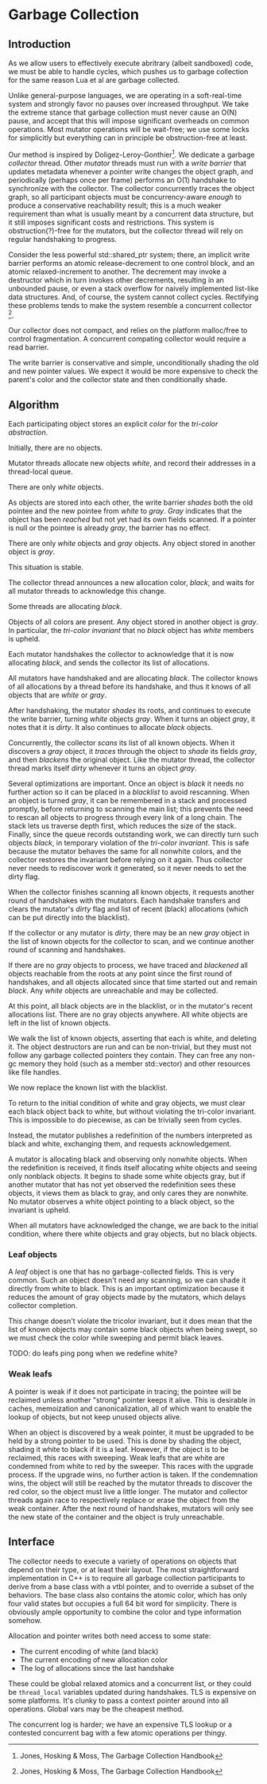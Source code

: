 #  Garbage Collection

## Introduction

As we allow users to effectively execute abritrary (albeit sandboxed) code, we
must be able to handle cycles, which pushes us to garbage collection for the
same reason Lua et al are garbage collected.

Unlike general-purpose languages, we are operating in a soft-real-time system
and strongly favor no pauses over increased throughput.  We take the extreme 
stance that garbage collection must never cause an O(N) pause, and accept 
that this will impose significant overheads on common operations.  Most 
mutator operations will be wait-free; we use some locks for simplicitly but 
everything can in principle be obstruction-free at least.

Our method is inspired by Doligez-Leroy-Gonthier[^1].  We dedicate a garbage 
*collector* thread.  Other *mutator* threads must run with a *write barrier* 
that updates metadata whenever a pointer write changes the object graph, and 
periodically (perhaps once per frame) performs an O(1) handshake to synchronize
with the collector.  The collector concurrently traces the object graph, so all
participant objects must be concurrency-aware *enough* to produce a
conservative reachability result; this is a much weaker requirement than what 
is usually meant by a concurrent data structure, but it still imposes
significant costs and restrictions.  This system is obstruction(?)-free for the
mutators, but the collector thread will rely on regular handshaking to
progress.

Consider the less powerful std::shared_ptr system; there, an implicit write
barrier performs an atomic release-decrement to one control block, and an atomic
relaxed-increment to another.  The decrement may invoke a destructor which in
turn invokes other decrements, resulting in an unbounded pause, or even a
stack overflow for naively implemented list-like data structures.  And, of
course, the system cannot collect cycles.  Rectifying these problems tends to
make the system resemble a concurrent collector [^1].

Our collector does not compact, and relies on the platform malloc/free to
control fragmentation.  A concurrent compating collector would require a read
barrier.

The write barrier is conservative and simple, unconditionally shading the old
and new pointer values.  We expect it would be more expensive to check the
parent's color and the collector state and then conditionally shade.  

[^1]: Jones, Hosking & Moss, The Garbage Collection Handbook

## Algorithm

Each participating object stores an explicit *color* for the *tri-color
abstraction*.

Initially, there are no objects.

Mutator threads allocate new objects *white*, and record their addresses in a
thread-local queue.

There are only *white* objects.

As objects are stored into each other, the write barrier *shades* both the old
pointee and the new pointee from *white* to *gray*.  *Gray* indicates that the
object has been *reached* but not yet had its own fields scanned.  If a
pointer is null or the pointee is already *gray*, the barrier has no effect.

There are only *white* objects and *gray* objects.  Any object stored in
another object is *gray*.

This situation is stable.

The collector thread announces a new allocation color, *black*, and waits for
all mutator threads to acknowledge this change.

Some threads are allocating *black*.

Objects of all colors are present.  Any object stored in another object is
*gray*.  In particular, the *tri-color invariant* that no *black* object has
*white* members is upheld.

Each mutator handshakes the collector to acknowledge that it is now allocating
*black*, and sends the collector its list of allocations.

All mutators have handshaked and are allocating *black*.  The collector knows
of all allocations by a thread before its handshake, and thus it knows of
all objects that are *white* or *gray*.

After handshaking, the mutator *shades* its roots, and continues to execute the
write barrier, turning *white* objects *gray*.  When it turns an object *gray*,
it notes that it is *dirty*.  It also continues to allocate *black* objects.

Concurrently, the collector *scans* its list of all known objects.  When it
discovers a *gray* object, it *traces* through the object to *shade* its fields
*gray*, and then *blackens* the original object.  Like the mutator thread, the 
collector thread marks itself *dirty* whenever it turns an object *gray*.

Several optimizations are important.  Once an object is *black* it needs no
further  action so it can be placed in a *blacklist* to avoid rescanning.
When an object is turned *gray*, it can be remembered in a stack and processed
promptly, before returning to scanning the main list; this prevents the need to
rescan all objects to progress through every link of a long chain.  The stack
lets us traverse depth first, which reduces the size of the stack.  Finally,
since the queue records outstanding work, we can directly turn such objects 
*black*, in temporary violation of the *tri-color invariant*.  This is safe
because the mutator behaves the same for all nonwhite colors, and the collector
restores the invariant before relying on it again.  Thus collector never needs
to rediscover work it generated, so it never needs to set the dirty flag.

When the collector finishes scanning all known objects, it requests another
round of handshakes with the mutators.  Each handshake transfers and clears the
mutator's *dirty* flag and list of recent (black) allocations (which can be put
directly into the blacklist).

If the collector or any mutator is *dirty*, there may be an new *gray* object
in the list of known objects for the collector to scan, and we continue another
round of scanning and handshakes.

If there are no *gray* objects to process, we have traced and *blackened* all
objects reachable from the roots at any point since the first round of
handshakes, and all objects allocated since that time started out and remain
*black*.  Any *white* objects are unreachable and may be collected.

At this point, all black objects are in the blacklist, or in the mutator's 
recent allocations list.  There are no gray objects anywhere.  All white
objects are left in the list of known objects.

We walk the list of known objects, asserting that each is white, and deleting
it.  The object destructors are run and can be non-trivial, but they must not
follow any garbage collected pointers they contain.  They can free any non-gc
memory they hold (such as a member std::vector) and other resources like
file handles.

We now replace the known list with the blacklist.

To return to the initial condition of white and gray objects, we must clear
each black object back to white, but without violating the tri-color invariant.
This is impossible to do piecewise, as can be trivially seen from cycles.

Instead, the mutator publishes a redefinition of the numbers interpreted as
black and white, exchanging them, and requests acknowledgement.

A mutator is allocating black and observing only nonwhite objects.  When the
redefinition is received, it finds itself allocating white objects and seeing
only nonblack objects.  It begins to shade some white objects gray, but if
another mutator that has not yet observed the redefinition sees these objects,
it views them as black to gray, and only cares they are nonwhite.  No mutator
observes a white object pointing to a black object, so the invariant is upheld.

When all mutators have acknowledged the change, we are back to the initial
condition, where there white objects and gray objects, but no black objects.

### Leaf objects

A *leaf* object is one that has no garbage-collected fields.  This is very
common.  Such an object doesn't need any scanning, so we can shade it directly
from white to black.  This is an important optimization because it reduces the
amount of gray objects made by the mutators, which delays collector completion.

This change doesn't violate the tricolor invariant, but it does mean that the
list of known objects may contain some black objects when being swept, so we
must check the color while sweeping and permit black leaves.  

TODO: do leafs ping pong when we redefine white?

### Weak leafs

A pointer is weak if it does not participate in tracing; the pointee will be
reclaimed unless another "strong" pointer keeps it alive.  This is desirable
in caches, memoization and canonicalization, all of which want to enable the
lookup of objects, but not keep unused objects alive.

When an object is discovered by a weak pointer, it must be upgraded to be
held by a strong pointer to be used.  This is done by shading the object,
shading it white to black if it is a leaf.  However, if the object is to be
reclaimed, this races with sweeping.  Weak leafs that are white are condemned
from white to red by the sweeper.  This races with the upgrade process.  If
the upgrade wins, no further action is taken.  If the condemnation wins, the
object will still be reached by the mutator threads to discover the red color,
so the object must live a little longer.  The mutator and collector threads
again race to respectively replace or erase the object from the weak container.
After the next round of handshakes, mutators will only see the new state of the
container and the object is truly unreachable.  

## Interface

The collector needs to execute a variety of operations on objects that depend
on their type, or at least their layout.  The most straightforward
implementation in C++ is to require all garbage collection participants to
derive from a base class with a vtbl pointer, and to override a subset of the
behaviors.  The base class also contains the atomic color, which has only four
valid states but occupies a full 64 bit word for simplicity.  There is
obviously ample opportunity to combine the color and type information somehow.

Allocation and pointer writes both need access to some state:

- The current encoding of white (and black)
- The current encoding of new allocation color
- The log of allocations since the last handshake

These could be global relaxed atomics and a concurrent list, or they could
be `thread_local` variables updated during handshakes.  TLS is expensive on
some platforms.  It's clunky to pass a context pointer around into all
operations.  Global vars may be the cheapest method.

The concurrent log is harder; we have an expensive TLS lookup or a
contested concurrent bag with a few atomic operations per thingy.
